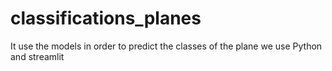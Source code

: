 # classifications_planes
It use the models in order to predict the classes of the plane
we use Python and streamlit 
